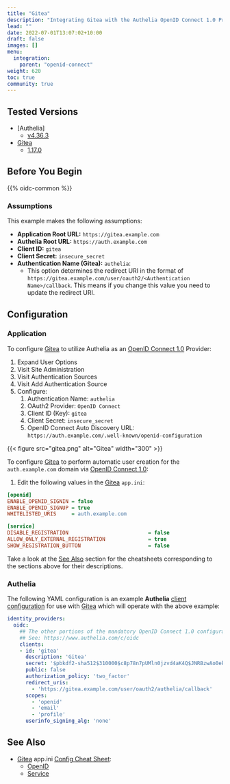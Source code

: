 ```yaml
---
title: "Gitea"
description: "Integrating Gitea with the Authelia OpenID Connect 1.0 Provider."
lead: ""
date: 2022-07-01T13:07:02+10:00
draft: false
images: []
menu:
  integration:
    parent: "openid-connect"
weight: 620
toc: true
community: true
---
```


## Tested Versions

* [Authelia]
  * [v4.36.3](https://github.com/authelia/authelia/releases/tag/v4.36.3)
* [Gitea]
  * [1.17.0](https://github.com/go-gitea/gitea/releases/tag/v1.17.0)

## Before You Begin

{{% oidc-common %}}

### Assumptions

This example makes the following assumptions:

* __Application Root URL:__ `https://gitea.example.com`
* __Authelia Root URL:__ `https://auth.example.com`
* __Client ID:__ `gitea`
* __Client Secret:__ `insecure_secret`
* __Authentication Name (Gitea):__ `authelia`:
    * This option determines the redirect URI in the format of
      `https://gitea.example.com/user/oauth2/<Authentication Name>/callback`.
      This means if you change this value you need to update the redirect URI.

## Configuration

### Application

To configure [Gitea] to utilize Authelia as an [OpenID Connect 1.0] Provider:

1. Expand User Options
2. Visit Site Administration
3. Visit Authentication Sources
4. Visit Add Authentication Source
5. Configure:
   1. Authentication Name: `authelia`
   2. OAuth2 Provider: `OpenID Connect`
   3. Client ID (Key): `gitea`
   4. Client Secret: `insecure_secret`
   5. OpenID Connect Auto Discovery URL: `https://auth.example.com/.well-known/openid-configuration`

{{< figure src="gitea.png" alt="Gitea" width="300" >}}

To configure [Gitea] to perform automatic user creation for the `auth.example.com` domain via [OpenID Connect 1.0]:

1. Edit the following values in the [Gitea] `app.ini`:
```ini
[openid]
ENABLE_OPENID_SIGNIN = false
ENABLE_OPENID_SIGNUP = true
WHITELISTED_URIS     = auth.example.com

[service]
DISABLE_REGISTRATION                          = false
ALLOW_ONLY_EXTERNAL_REGISTRATION              = true
SHOW_REGISTRATION_BUTTON                      = false
```

Take a look at the [See Also](#see-also) section for the cheatsheets corresponding to the sections above for their
descriptions.

### Authelia

The following YAML configuration is an example __Authelia__
[client configuration](../../../configuration/identity-providers/openid-connect/clients.md) for use with [Gitea] which
will operate with the above example:

```yaml
identity_providers:
  oidc:
    ## The other portions of the mandatory OpenID Connect 1.0 configuration go here.
    ## See: https://www.authelia.com/c/oidc
    clients:
    - id: 'gitea'
      description: 'Gitea'
      secret: '$pbkdf2-sha512$310000$c8p78n7pUMln0jzvd4aK4Q$JNRBzwAo0ek5qKn50cFzzvE9RXV88h1wJn5KGiHrD0YKtZaR/nCb2CJPOsKaPK0hjf.9yHxzQGZziziccp6Yng'  # The digest of 'insecure_secret'.
      public: false
      authorization_policy: 'two_factor'
      redirect_uris:
        - 'https://gitea.example.com/user/oauth2/authelia/callback'
      scopes:
        - 'openid'
        - 'email'
        - 'profile'
      userinfo_signing_alg: 'none'
```

## See Also

- [Gitea] app.ini [Config Cheat Sheet](https://docs.gitea.io/en-us/config-cheat-sheet):
  - [OpenID](https://docs.gitea.io/en-us/config-cheat-sheet/#openid-openid)
  - [Service](https://docs.gitea.io/en-us/config-cheat-sheet/#service-service)

[Gitea]: https://gitea.io/
[OpenID Connect 1.0]: ../../openid-connect/introduction.md
